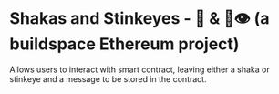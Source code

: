 # Shakas and Stinkeyes - 🤙 & 💩👁 (a buildspace Ethereum project)

Allows users to interact with smart contract, leaving either a shaka or stinkeye and a message to be stored in the contract.
